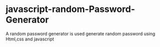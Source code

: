 # javascript-random-Password-Generator
A random password generator is used generate random password using Html,css and javascript
